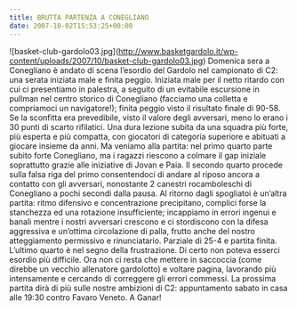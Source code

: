 ```yaml
---
title: BRUTTA PARTENZA A CONEGLIANO
date: 2007-10-02T15:53:25+00:00
---
```

!\[basket-club-gardolo03.jpg\](http://www.basketgardolo.it/wp-content/uploads/2007/10/basket-club-gardolo03.jpg) Domenica sera a Conegliano è andato di scena l’esordio del Gardolo nel campionato di C2: una serata iniziata male e finita peggio. Iniziata male per il netto ritardo con cui ci presentiamo in palestra, a seguito di un evitabile escursione in pullman nel centro storico di Conegliano (facciamo una colletta e compriamoci un navigatore!); finita peggio visto il risultato finale di 90-58. Se la sconfitta era prevedibile, visto il valore degli avversari, meno lo erano i 30 punti di scarto rifilatici. Una dura lezione subita da una squadra più forte, più esperta e più compatta, con giocatori di categoria superiore e abituati a giocare insieme da anni. Ma veniamo alla partita: nel primo quarto parte subito forte Conegliano, ma i ragazzi riescono a colmare il gap iniziale soprattutto grazie alle iniziative di Jovan e Paia. Il secondo quarto procede sulla falsa riga del primo consentendoci di andare al riposo ancora a contatto con gli avversari, nonostante 2 canestri rocamboleschi di Conegliano a pochi secondi dalla pausa. Al ritorno dagli spogliatoi è un’altra partita: ritmo difensivo e concentrazione precipitano, complici forse la stanchezza ed una rotazione insufficiente; incappiamo in errori ingenui e banali mentre i nostri avversari crescono e ci stordiscono con la difesa aggressiva e un’ottima circolazione di palla, frutto anche del nostro atteggiamento permissivo e rinunciatario. Parziale di 25-4 e partita finita. L’ultimo quarto è nel segno della frustrazione. Di certo non poteva esserci esordio più difficile. Ora non ci resta che mettere in saccoccia (come direbbe un vecchio allenatore gardolotto) e voltare pagina, lavorando più intensamente e cercando di correggere gli errori commessi. La prossima partita dirà di più sulle nostre ambizioni di C2: appuntamento sabato in casa alle 19:30 contro Favaro Veneto. A Ganar!